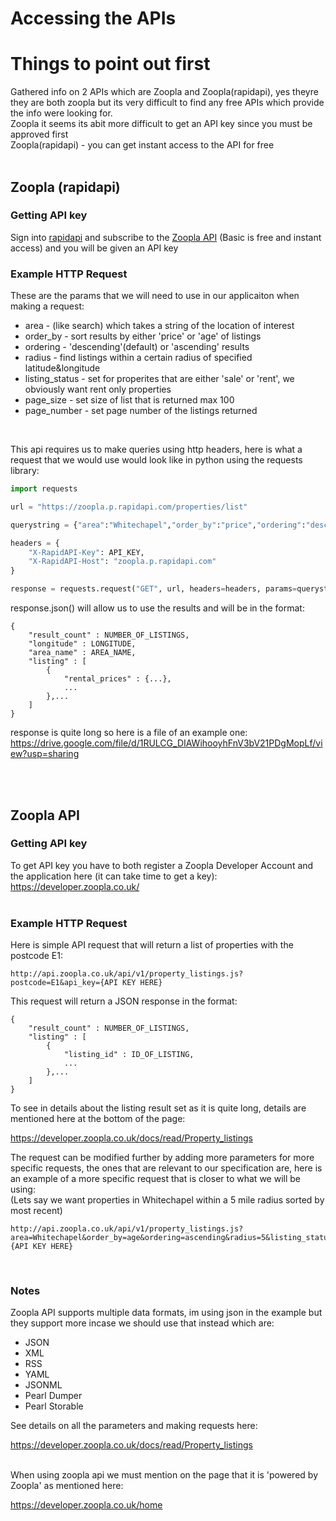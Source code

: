 # Accessing the APIs
# Things to point out first
Gathered info on 2 APIs which are Zoopla and Zoopla(rapidapi), yes theyre they are both zoopla but its very difficult to find any free APIs which provide the info were looking for. <br>
Zoopla it seems its abit more difficult to get an API key since you must be approved first <br>
Zoopla(rapidapi) - you can get instant access to the API for free <br> <br>

## Zoopla (rapidapi)
### Getting API key
Sign into [rapidapi](https://rapidapi.com/) and subscribe to the [Zoopla API](https://rapidapi.com/apidojo/api/zoopla/) (Basic is free and instant access) and you will be given an API key
### Example HTTP Request
These are the params that we will need to use in our applicaiton when making a request:
<ul>
    <li>area - (like search) which takes a string of the location of interest</li>
    <li>order_by - sort results by either 'price' or 'age' of listings</li>
    <li>ordering - 'descending'(default) or 'ascending' results</li>
    <li>radius - find listings within a certain radius of specified latitude&longitude</li>
    <li>listing_status - set for properites that are either 'sale' or 'rent', we obviously want rent only properties</li>
    <li>page_size - set size of list that is returned max 100</li>
    <li>page_number - set page number of the listings returned</li>
</ul> <br>

This api requires us to make queries using http headers, here is what a request that we would use would look like in python using the requests library:
```python
import requests

url = "https://zoopla.p.rapidapi.com/properties/list"

querystring = {"area":"Whitechapel","order_by":"price","ordering":"descending","radius":"5","listing_status":"rent","page_number":"1","page_size":"1"}

headers = {
	"X-RapidAPI-Key": API_KEY,
	"X-RapidAPI-Host": "zoopla.p.rapidapi.com"
}

response = requests.request("GET", url, headers=headers, params=querystring)
```

response.json() will allow us to use the results and will be in the format:

    {
        "result_count" : NUMBER_OF_LISTINGS,
        "longitude" : LONGITUDE,
        "area_name" : AREA_NAME,
        "listing" : [
            {
                "rental_prices" : {...},
                ...
            },...
        ]
    }
response is quite long so here is a file of an example one:
https://drive.google.com/file/d/1RULCG_DIAWihooyhFnV3bV21PDgMopLf/view?usp=sharing


<br> <br>
## Zoopla API
### Getting API key
To get API key you have to both register a Zoopla Developer Account and the application here (it can take time to get a key): <br>
https://developer.zoopla.co.uk/ <br> <br>
### Example HTTP Request
Here is simple API request that will return a list of properties with the postcode E1:

    http://api.zoopla.co.uk/api/v1/property_listings.js?postcode=E1&api_key={API KEY HERE}

This request will return a JSON response in the format:<br>

    {
        "result_count" : NUMBER_OF_LISTINGS,
        "listing" : [
            {
                "listing_id" : ID_OF_LISTING,
                ...
            },...
        ]
    }

To see in details about the listing result set as it is quite long, details are mentioned here at the bottom of the page: <br>

https://developer.zoopla.co.uk/docs/read/Property_listings <br>

The request can be modified further by adding more parameters for more specific requests, the ones that are relevant to our specification are, here is an example of a more specific request that is closer to what we will be using: <br>
(Lets say we want properties in Whitechapel within a 5 mile radius sorted by most recent) <br>

    http://api.zoopla.co.uk/api/v1/property_listings.js?area=Whitechapel&order_by=age&ordering=ascending&radius=5&listing_status=rent&page_size=10&page_number=1&api_key={API KEY HERE}

<br>

### Notes
Zoopla API supports multiple data formats, im using json in the example but they support more incase we should use that instead which are: <br>
<ul>
    <li>JSON</li>
    <li>XML</li>
    <li>RSS</li>
    <li>YAML</li>
    <li>JSONML</li>
    <li>Pearl Dumper</li>
    <li>Pearl Storable</li>
</ul>
See details on all the parameters and making requests here: <br>

https://developer.zoopla.co.uk/docs/read/Property_listings <br> <br>

When using zoopla api we must mention on the page that it is 'powered by Zoopla' as mentioned here: <br>

https://developer.zoopla.co.uk/home
